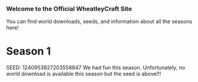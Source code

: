 ### Welcome to the Official WheatleyCraft Site

You can find world downloads, seeds, and information about all the seasons here!

# Season 1
SEED: 1240953827203558847
We had fun this season. Unfortunately, no world download is available this season but the seed is above!!!



